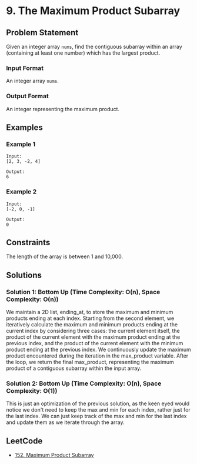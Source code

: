 # 9. The Maximum Product Subarray
## Problem Statement
Given an integer array `nums`, find the contiguous subarray within an array (containing at least one number) which has the largest product.

### Input Format
An integer array `nums`.

### Output Format
An integer representing the maximum product.

## Examples
### Example 1
```
Input:
[2, 3, -2, 4]

Output:
6
```

### Example 2
```
Input:
[-2, 0, -1]

Output:
0
```

## Constraints
The length of the array is between 1 and 10,000.

## Solutions
### Solution 1: Bottom Up (Time Complexity: O(n), Space Complexity: O(n))
We maintain a 2D list, ending_at, to store the maximum and minimum products ending at each index. Starting from the second element, we iteratively calculate the maximum and minimum products ending at the current index by considering three cases: the current element itself, the product of the current element with the maximum product ending at the previous index, and the product of the current element with the minimum product ending at the previous index. We continuously update the maximum product encountered during the iteration in the max_product variable. After the loop, we return the final max_product, representing the maximum product of a contiguous subarray within the input array.

### Solution 2: Bottom Up (Time Complexity: O(n), Space Complexity: O(1))
This is just an optimization of the previous solution, as the keen eyed would notice we don't need to keep the max and min for each index, rather just for the last index. We can just keep track of the max and min for the last index and update them as we iterate through the array.

## LeetCode
- [152. Maximum Product Subarray](https://leetcode.com/problems/maximum-product-subarray)